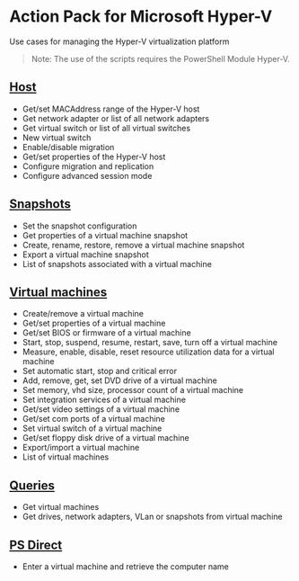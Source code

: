 # Action Pack for Microsoft Hyper-V 
Use cases for managing the Hyper-V virtualization platform
> Note: The use of the scripts requires the PowerShell Module Hyper-V.

## [Host](./Host)

+ Get/set MACAddress range of the Hyper-V host
+ Get network adapter or list of all network adapters
+ Get virtual switch or list of all virtual switches
+ New virtual switch
+ Enable/disable migration
+ Get/set properties of the Hyper-V host
+ Configure migration and replication
+ Configure advanced session mode

## [Snapshots](./Snapshots)

+ Set the snapshot configuration
+ Get properties of a virtual machine snapshot
+ Create, rename, restore, remove a virtual machine snapshot
+ Export a virtual machine snapshot
+ List of snapshots associated with a virtual machine 

## [Virtual machines](./VMs)

+ Create/remove a virtual machine
+ Get/set properties of a virtual machine
+ Get/set BIOS or firmware of a virtual machine
+ Start, stop, suspend, resume, restart, save, turn off a virtual machine
+ Measure, enable, disable, reset resource utilization data for a virtual machine 
+ Set automatic start, stop and critical error
+ Add, remove, get, set DVD drive of a virtual machine
+ Set memory, vhd size, processor count of a virtual machine
+ Set integration services of a virtual machine
+ Get/set video settings of a virtual machine
+ Get/set com ports of a virtual machine
+ Set virtual switch of a virtual machine
+ Get/set floppy disk drive of a virtual machine
+ Export/import a virtual machine
+ List of virtual machines

## [Queries](./_QUERY_)

+ Get virtual machines
+ Get drives, network adapters, VLan or snapshots from virtual machine

## [PS Direct](./PSDirect)

+ Enter a virtual machine and retrieve the computer name